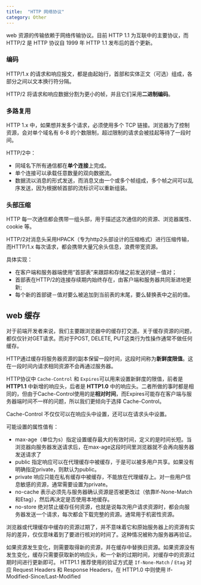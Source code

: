 ```yaml
---
title:  "HTTP 网络协议"
category: Other
---
```

web 资源的传输依赖于网络传输协议。目前 HTTP 1.1 为互联中的主要协议，而
HTTP/2 是 HTTP 协议自 1999 年 HTTP 1.1 发布后的首个更新。

### 编码

HTTP/1.x 的请求和响应报文，都是由起始行，首部和实体正文（可选）组成，各部分之间以文本换行符分隔。

HTTP/2 将请求和响应数据分割为更小的帧，并且它们采用**二进制编码**。

<!--more-->

### 多路复用

HTTP 1.x 中，如果想并发多个请求，必须使用多个 TCP 链接。浏览器为了控制资源，会对单个域名有 6-8 的个数限制，超过限制的请求会被挂起等待了一段时间。

HTTP/2中：

+ 同域名下所有通信都在**单个连接**上完成。
+ 单个连接可以承载任意数量的双向数据流。
+ 数据流以消息的形式发送，而消息又由一个或多个帧组成，多个帧之间可以乱序发送，因为根据帧首部的流标识可以重新组装。

### 头部压缩

HTTP 每一次通信都会携带一组头部，用于描述这次通信的的资源、浏览器属性、cookie 等。

HTTP/2对消息头采用HPACK（专为http2头部设计的压缩格式）进行压缩传输，而HTTP/1.x 每次请求，都会携带大量冗余头信息，浪费带宽资源。

具体实现：

+ 在客户端和服务器端使用“首部表”来跟踪和存储之前发送的键－值对；
+ 首部表在HTTP/2的连接存续期内始终存在，由客户端和服务器共同渐进地更新;
+ 每个新的首部键－值对要么被追加到当前表的末尾，要么替换表中之前的值。

## web 缓存

对于前端开发者来说，我们主要跟浏览器中的缓存打交道。关于缓存资源的问题，都仅仅针对GET请求。而对于POST, DELETE, PUT这类行为性操作通常不做任何缓存。

HTTP通过缓存将服务器资源的副本保留一段时间，这段时间称为**新鲜度限值**。这在一段时间内请求相同资源不会再通过服务器。

HTTP协议中 `Cache-Control` 和 `Expires`可以用来设置新鲜度的限值，前者是 **HTTP1.1** 中新增的响应头，后者是 **HTTP1.0** 中的响应头。二者所做的事时都是相同的，但由于Cache-Control使用的是**相对时间**，而Expires可能存在客户端与服务器端时间不一样的问题，所以我们更倾向于选择 Cache-Control。

Cache-Control 不仅仅可以在响应头中设置，还可以在请求头中设置。

可能设置的属性值有：

+ max-age（单位为s）指定设置缓存最大的有效时间，定义的是时间长短。当浏览器向服务器发送请求后，在max-age这段时间里浏览器就不会再向服务器发送请求了
+ public 指定响应可以在代理缓存中被缓存，于是可以被多用户共享。如果没有明确指定private，则默认为public。
+ private 响应只能在私有缓存中被缓存，不能放在代理缓存上。对一些用户信息敏感的资源，通常需要设置为private。
+ no-cache 表示必须先与服务器确认资源是否被更改过（依靠If-None-Match和Etag），然后再决定是否使用本地缓存。
+ no-store 绝对禁止缓存任何资源，也就是说每次用户请求资源时，都会向服务器发送一个请求，每次都会下载完整的资源。通常用于机密性资源。

浏览器或代理缓存中缓存的资源过期了，并不意味着它和原始服务器上的资源有实际的差异，仅仅意味着到了要进行核对的时间了。这种情况被称为服务器再验证。

如果资源发生变化，则需要取得新的资源，并在缓存中替换旧资源。如果资源没有发生变化，缓存只需要获取新的响应头，和一个新的过期时间，对缓存中的资源过期时间进行更新即可。 HTTP1.1 推荐使用的验证方式是 `If-None-Match` / `Etag` 对应 Request Headers 和 Response Headers，在 HTTP1.0 中则使用 If-Modified-Since/Last-Modified

